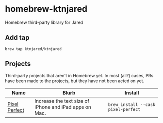 # homebrew-ktnjared
Homebrew third-party library for Jared

## Add tap

```shell
brew tap ktnjared/ktnjared
```

## Projects

Third-party projects that aren't in Homebrew yet. In most (all?) cases, PRs have been made to the projects, but they have not been acted on yet.

| Name | Blurb | Install |
| ---- | ----- | ------- |
| [Pixel Perfect][pixel-perfect] | Increase the text size of iPhone and iPad apps on Mac. | `brew install --cask pixel-perfect` |

[pixel-perfect]:https://github.com/cormiertyshawn895/PixelPerfect
